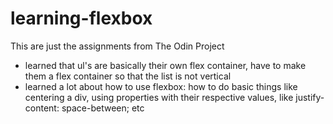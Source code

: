 # learning-flexbox
This are just the assignments from The Odin Project

- learned that ul's are basically their own flex container, have to make them a flex container so that the list is not vertical
- learned a lot about how to use flexbox: how to do basic things like centering a div, using properties with their respective values, like justify-content: space-between; etc